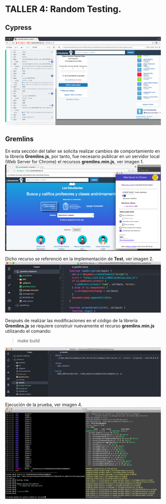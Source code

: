 # TALLER 4: Random Testing.

## Cypress
![alt text](cypress/images/cypress01.png)

## Gremlins
En esta sección del taller se solicita realizar cambios de comportamiento en la librería **Gremlins.js**, por tanto, fue necesario publicar en un servidor local (Web Server for Chrome) el recursos **__gremlins.min.js__**, ver imagen 1.
![Imagen 1](gremlins/images/gremlins01.png)

Dicho recurso se referenció en la implementación de **Test**, ver imagen 2.
![Imagen 2](gremlins/images/gremlins02.png)

Después de realizar las modificaciones en el código de la librería **Gremlins.js** se requiere construir nuevamente el recurso **__gremlins.min.js__** utilizando el comando:
> make build

![Imagen 3](gremlins/images/gremlins03.png)

Ejecución de la prueba, ver imagen 4.
![Imagen 4](gremlins/images/gremlins04.png)
